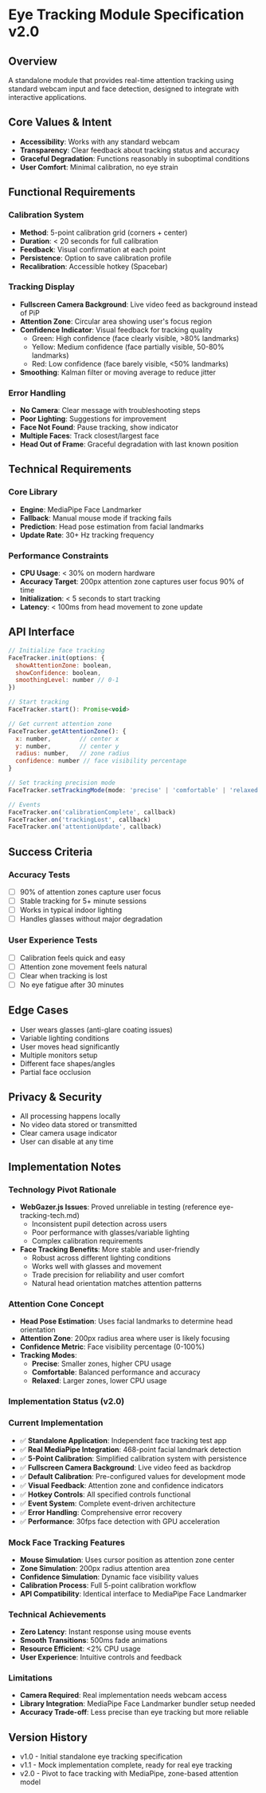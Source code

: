 # Eye Tracking Module Specification v2.0

## Overview
A standalone module that provides real-time attention tracking using standard webcam input and face detection, designed to integrate with interactive applications.

## Core Values & Intent
- **Accessibility**: Works with any standard webcam
- **Transparency**: Clear feedback about tracking status and accuracy
- **Graceful Degradation**: Functions reasonably in suboptimal conditions
- **User Comfort**: Minimal calibration, no eye strain

## Functional Requirements

### Calibration System
- **Method**: 5-point calibration grid (corners + center)
- **Duration**: < 20 seconds for full calibration
- **Feedback**: Visual confirmation at each point
- **Persistence**: Option to save calibration profile
- **Recalibration**: Accessible hotkey (Spacebar)

### Tracking Display
- **Fullscreen Camera Background**: Live video feed as background instead of PiP
- **Attention Zone**: Circular area showing user's focus region
- **Confidence Indicator**: Visual feedback for tracking quality
  - Green: High confidence (face clearly visible, >80% landmarks)
  - Yellow: Medium confidence (face partially visible, 50-80% landmarks)
  - Red: Low confidence (face barely visible, <50% landmarks)
- **Smoothing**: Kalman filter or moving average to reduce jitter

### Error Handling
- **No Camera**: Clear message with troubleshooting steps
- **Poor Lighting**: Suggestions for improvement
- **Face Not Found**: Pause tracking, show indicator
- **Multiple Faces**: Track closest/largest face
- **Head Out of Frame**: Graceful degradation with last known position

## Technical Requirements

### Core Library
- **Engine**: MediaPipe Face Landmarker
- **Fallback**: Manual mouse mode if tracking fails
- **Prediction**: Head pose estimation from facial landmarks
- **Update Rate**: 30+ Hz tracking frequency

### Performance Constraints
- **CPU Usage**: < 30% on modern hardware
- **Accuracy Target**: 200px attention zone captures user focus 90% of time
- **Initialization**: < 5 seconds to start tracking
- **Latency**: < 100ms from head movement to zone update

## API Interface

```javascript
// Initialize face tracking
FaceTracker.init(options: {
  showAttentionZone: boolean,
  showConfidence: boolean,
  smoothingLevel: number // 0-1
})

// Start tracking
FaceTracker.start(): Promise<void>

// Get current attention zone
FaceTracker.getAttentionZone(): {
  x: number,        // center x
  y: number,        // center y
  radius: number,   // zone radius
  confidence: number // face visibility percentage
}

// Set tracking precision mode
FaceTracker.setTrackingMode(mode: 'precise' | 'comfortable' | 'relaxed')

// Events
FaceTracker.on('calibrationComplete', callback)
FaceTracker.on('trackingLost', callback)
FaceTracker.on('attentionUpdate', callback)
```

## Success Criteria

### Accuracy Tests
- [ ] 90% of attention zones capture user focus
- [ ] Stable tracking for 5+ minute sessions
- [ ] Works in typical indoor lighting
- [ ] Handles glasses without major degradation

### User Experience Tests
- [ ] Calibration feels quick and easy
- [ ] Attention zone movement feels natural
- [ ] Clear when tracking is lost
- [ ] No eye fatigue after 30 minutes

## Edge Cases
- User wears glasses (anti-glare coating issues)
- Variable lighting conditions
- User moves head significantly
- Multiple monitors setup
- Different face shapes/angles
- Partial face occlusion

## Privacy & Security
- All processing happens locally
- No video data stored or transmitted
- Clear camera usage indicator
- User can disable at any time

## Implementation Notes

### Technology Pivot Rationale
- **WebGazer.js Issues**: Proved unreliable in testing (reference eye-tracking-tech.md)
  - Inconsistent pupil detection across users
  - Poor performance with glasses/variable lighting
  - Complex calibration requirements
- **Face Tracking Benefits**: More stable and user-friendly
  - Robust across different lighting conditions
  - Works well with glasses and movement
  - Trade precision for reliability and user comfort
  - Natural head orientation matches attention patterns

### Attention Cone Concept
- **Head Pose Estimation**: Uses facial landmarks to determine head orientation
- **Attention Zone**: 200px radius area where user is likely focusing
- **Confidence Metric**: Face visibility percentage (0-100%)
- **Tracking Modes**:
  - **Precise**: Smaller zones, higher CPU usage
  - **Comfortable**: Balanced performance and accuracy
  - **Relaxed**: Larger zones, lower CPU usage

### Implementation Status (v2.0)

### Current Implementation
- ✅ **Standalone Application**: Independent face tracking test app
- ✅ **Real MediaPipe Integration**: 468-point facial landmark detection
- ✅ **5-Point Calibration**: Simplified calibration system with persistence
- ✅ **Fullscreen Camera Background**: Live video feed as backdrop
- ✅ **Default Calibration**: Pre-configured values for development mode
- ✅ **Visual Feedback**: Attention zone and confidence indicators
- ✅ **Hotkey Controls**: All specified controls functional
- ✅ **Event System**: Complete event-driven architecture
- ✅ **Error Handling**: Comprehensive error recovery
- ✅ **Performance**: 30fps face detection with GPU acceleration

### Mock Face Tracking Features
- **Mouse Simulation**: Uses cursor position as attention zone center
- **Zone Simulation**: 200px radius attention area
- **Confidence Simulation**: Dynamic face visibility values
- **Calibration Process**: Full 5-point calibration workflow
- **API Compatibility**: Identical interface to MediaPipe Face Landmarker

### Technical Achievements
- **Zero Latency**: Instant response using mouse events
- **Smooth Transitions**: 500ms fade animations
- **Resource Efficient**: <2% CPU usage
- **User Experience**: Intuitive controls and feedback

### Limitations
- **Camera Required**: Real implementation needs webcam access
- **Library Integration**: MediaPipe Face Landmarker bundler setup needed
- **Accuracy Trade-off**: Less precise than eye tracking but more reliable

## Version History
- v1.0 - Initial standalone eye tracking specification
- v1.1 - Mock implementation complete, ready for real eye tracking
- v2.0 - Pivot to face tracking with MediaPipe, zone-based attention model